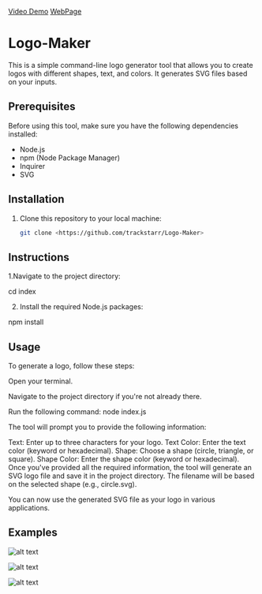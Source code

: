 [Video Demo](https://drive.google.com/file/d/1VhWfvZX7XI_x4L06sf3xyXalZXaQ3sNl/view)
[WebPage](https://trackstarr.github.io/Logo-Maker/)

# Logo-Maker

This is a simple command-line logo generator tool that allows you to create logos with different shapes, text, and colors. It generates SVG files based on your inputs.

## Prerequisites

Before using this tool, make sure you have the following dependencies installed:

- Node.js
- npm (Node Package Manager)
- Inquirer
- SVG
## Installation

1. Clone this repository to your local machine:

   ```bash
   git clone <https://github.com/trackstarr/Logo-Maker>


## Instructions
1.Navigate to the project directory:
  
  cd index

2. Install the required Node.js packages:


npm install


## Usage


To generate a logo, follow these steps:

Open your terminal.

Navigate to the project directory if you're not already there.

Run the following command:
node index.js


The tool will prompt you to provide the following information:

Text: Enter up to three characters for your logo.
Text Color: Enter the text color (keyword or hexadecimal).
Shape: Choose a shape (circle, triangle, or square).
Shape Color: Enter the shape color (keyword or hexadecimal).
Once you've provided all the required information, the tool will generate an SVG logo file and save it in the project directory. The filename will be based on the selected shape (e.g., circle.svg).

You can now use the generated SVG file as your logo in various applications.

## Examples

![alt text](https://github.com/trackstarr/Logo-Maker/blob/main/Examples/Circle.svg)

![alt text](https://github.com/trackstarr/Logo-Maker/blob/main/Examples/Square.svg)

![alt text](https://github.com/trackstarr/Logo-Maker/blob/main/Examples/Triangle.svg)
